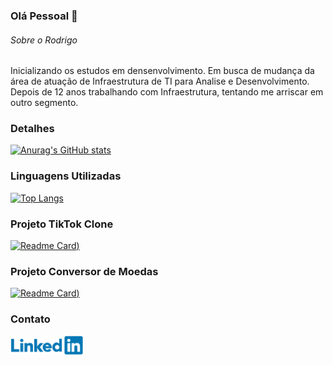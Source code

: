 ### Olá Pessoal 👋

###### Sobre o Rodrigo
Inicializando os estudos em densenvolvimento.
Em busca de mudança da área de atuação de Infraestrutura de TI para Analise e Desenvolvimento.
Depois de 12 anos trabalhando com Infraestrutura, tentando me arriscar em outro segmento.

### Detalhes

[![Anurag's GitHub stats](https://github-readme-stats.vercel.app/api?username=drigoagnelli&show_icons=true&theme=highcontrast)](https://github.com/anuraghazra/github-readme-stats)

### Linguagens Utilizadas

[![Top Langs](https://github-readme-stats.vercel.app/api/top-langs/?username=drigoagnelli&theme=highcontrast)](https://github.com/anuraghazra/github-readme-stats)

### Projeto TikTok Clone

[![Readme Card](https://github-readme-stats.vercel.app/api/pin/?username=drigoagnelli&repo=jornadadev_tiktok&theme=highcontrast))](https://github.com/anuraghazra/github-readme-stats)

### Projeto Conversor de Moedas

[![Readme Card](https://github-readme-stats.vercel.app/api/pin/?username=drigoagnelli&repo=challenge_conversor_moedas&theme=highcontrast))](https://github.com/anuraghazra/github-readme-stats)

### Contato

[<img src="./linkedin_github.png" alt="Linkedin" height="30">](https://www.linkedin.com/in/rodrigo-agnelli/)






<!--
**drigoagnelli/drigoagnelli** is a ✨ _special_ ✨ repository because its `README.md` (this file) appears on your GitHub profile.

Here are some ideas to get you started:

- 🔭 I’m currently working on ...
- 🌱 I’m currently learning ...
- 👯 I’m looking to collaborate on ...
- 🤔 I’m looking for help with ...
- 💬 Ask me about ...
- 📫 How to reach me: ...
- 😄 Pronouns: ...
- ⚡ Fun fact: ...
-->
